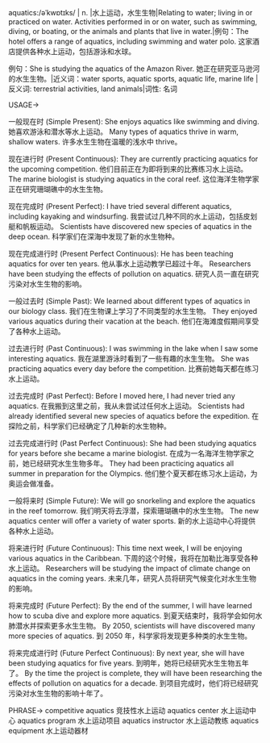 aquatics:/əˈkwɒtɪks/ | n. |水上运动，水生生物|Relating to water; living in or practiced on water.  Activities performed in or on water, such as swimming, diving, or boating, or the animals and plants that live in water.|例句：The hotel offers a range of aquatics, including swimming and water polo.  这家酒店提供各种水上运动，包括游泳和水球。

例句：She is studying the aquatics of the Amazon River. 她正在研究亚马逊河的水生生物。|近义词：water sports, aquatic sports, aquatic life, marine life |反义词:  terrestrial activities, land animals|词性: 名词


USAGE->

一般现在时 (Simple Present):
She enjoys aquatics like swimming and diving. 她喜欢游泳和潜水等水上运动。
Many types of aquatics thrive in warm, shallow waters. 许多水生生物在温暖的浅水中 thrive。


现在进行时 (Present Continuous):
They are currently practicing aquatics for the upcoming competition.  他们目前正在为即将到来的比赛练习水上运动。
The marine biologist is studying aquatics in the coral reef.  这位海洋生物学家正在研究珊瑚礁中的水生生物。


现在完成时 (Present Perfect):
I have tried several different aquatics, including kayaking and windsurfing.  我尝试过几种不同的水上运动，包括皮划艇和帆板运动。
Scientists have discovered new species of aquatics in the deep ocean. 科学家们在深海中发现了新的水生物种。


现在完成进行时 (Present Perfect Continuous):
He has been teaching aquatics for over ten years.  他从事水上运动教学已超过十年。
Researchers have been studying the effects of pollution on aquatics. 研究人员一直在研究污染对水生生物的影响。


一般过去时 (Simple Past):
We learned about different types of aquatics in our biology class. 我们在生物课上学习了不同类型的水生生物。
They enjoyed various aquatics during their vacation at the beach. 他们在海滩度假期间享受了各种水上运动。


过去进行时 (Past Continuous):
I was swimming in the lake when I saw some interesting aquatics. 我在湖里游泳时看到了一些有趣的水生生物。
She was practicing aquatics every day before the competition. 比赛前她每天都在练习水上运动。


过去完成时 (Past Perfect):
Before I moved here, I had never tried any aquatics. 在我搬到这里之前，我从未尝试过任何水上运动。
Scientists had already identified several new species of aquatics before the expedition. 在探险之前，科学家们已经确定了几种新的水生物种。


过去完成进行时 (Past Perfect Continuous):
She had been studying aquatics for years before she became a marine biologist. 在成为一名海洋生物学家之前，她已经研究水生生物多年。
They had been practicing aquatics all summer in preparation for the Olympics. 他们整个夏天都在练习水上运动，为奥运会做准备。


一般将来时 (Simple Future):
We will go snorkeling and explore the aquatics in the reef tomorrow. 我们明天将去浮潜，探索珊瑚礁中的水生生物。
The new aquatics center will offer a variety of water sports. 新的水上运动中心将提供各种水上运动。


将来进行时 (Future Continuous):
This time next week, I will be enjoying various aquatics in the Caribbean. 下周的这个时候，我将在加勒比海享受各种水上运动。
Researchers will be studying the impact of climate change on aquatics in the coming years. 未来几年，研究人员将研究气候变化对水生生物的影响。


将来完成时 (Future Perfect):
By the end of the summer, I will have learned how to scuba dive and explore more aquatics. 到夏天结束时，我将学会如何水肺潜水并探索更多水生生物。
By 2050, scientists will have discovered many more species of aquatics. 到 2050 年，科学家将发现更多种类的水生生物。


将来完成进行时 (Future Perfect Continuous):
By next year, she will have been studying aquatics for five years. 到明年，她将已经研究水生生物五年了。
By the time the project is complete, they will have been researching the effects of pollution on aquatics for a decade. 到项目完成时，他们将已经研究污染对水生生物的影响十年了。



PHRASE->
competitive aquatics 竞技性水上运动
aquatics center 水上运动中心
aquatics program 水上运动项目
aquatics instructor 水上运动教练
aquatics equipment 水上运动器材
